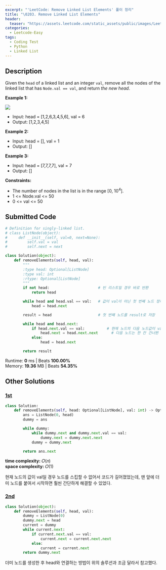 ```yaml
---
excerpt: "'LeetCode: Remove Linked List Elements' 풀이 정리"
title: "\0203. Remove Linked List Elements"
header:
  teaser: "https://assets.leetcode.com/static_assets/public/images/LeetCode_Sharing.png"
categories:
  - Leetcode-Easy
tags:
  - Coding Test
  - Python
  - Linked List
---
```


## <i class="fa-solid fa-file-lines"></i> Description

Given the `head` of a linked list and an integer `val`, remove all the nodes of the linked list that has `Node.val == val`, and return *the new head*.

**Example 1:**

![](https://assets.leetcode.com/uploads/2021/03/06/removelinked-list.jpg)

- Input: head = [1,2,6,3,4,5,6], val = 6
- Output: [1,2,3,4,5]

**Example 2:**

- Input: head = [], val = 1
- Output: []

**Example 3:**

- Input: head = [7,7,7,7], val = 7
- Output: []

**Constraints:**

- The number of nodes in the list is in the range [0, 10<sup>4</sup>].
- 1 <= Node.val <= 50
- 0 <= val <= 50

## <i class="fa-solid fa-cloud-arrow-up"></i> Submitted Code

```python
# Definition for singly-linked list.
# class ListNode(object):
#     def __init__(self, val=0, next=None):
#         self.val = val
#         self.next = next

class Solution(object):
    def removeElements(self, head, val):
        """
        :type head: Optional[ListNode]
        :type val: int
        :rtype: Optional[ListNode]
        """
        if not head:                      # 빈 리스트일 경우 바로 반환
            return head

        while head and head.val == val:   # 값이 val이 아닌 첫 번째 노드 정하기
            head = head.next

        result = head                     # 첫 번째 노드를 result로 저장

        while head and head.next:
            if head.next.val == val:          # 현재 노드의 다음 노드값이 val과 같다면
                head.next = head.next.next      # 다음 노드는 한 칸 건너뛴 노드가 됨
            else:
                head = head.next

        return result
```
<i class="fa-solid fa-clock"></i> Runtime: **0** ms \| Beats **100.00%**    
<i class="fa-solid fa-memory"></i> Memory: **19.36** MB \| Beats **54.35%**


## <i class="fa-solid fa-flask"></i> Other Solutions

### <a href="https://leetcode.com/problems/remove-linked-list-elements/solutions/6124597/video-dummy-pointer-by-niits-x6o1/" target="_blank">1st</a>

```python
class Solution:
    def removeElements(self, head: Optional[ListNode], val: int) -> Optional[ListNode]:
        ans = ListNode(0, head)
        dummy = ans

        while dummy:
            while dummy.next and dummy.next.val == val:
                dummy.next = dummy.next.next
            dummy = dummy.next
        
        return ans.next
```
<i class="fa-solid fa-clock"></i> **time complexity:** 𝑂(𝑛)    
<i class="fa-solid fa-memory"></i> **space complexity:** 𝑂(1)           

현재 노드의 값이 val일 경우 노드를 스킵할 수 없어서 코드가 길어졌었는데, 맨 앞에 더미 노드를 붙여서 시작하면 훨씬 간단하게 해결할 수 있었다.

### <a href="https://leetcode.com/problems/remove-linked-list-elements/solutions/6628425/master-the-smartest-way-to-delete-nodes-0yado/" target="_blank">2nd</a>

```python
class Solution(object):
    def removeElements(self, head, val):
        dummy = ListNode(0)
        dummy.next = head
        current = dummy
        while current.next:
            if current.next.val == val:
                current.next = current.next.next
            else:
                current = current.next
        return dummy.next
```
더미 노드를 생성한 후 head와 연결하는 방법이 위의 솔루션과 조금 달라서 참고했다.